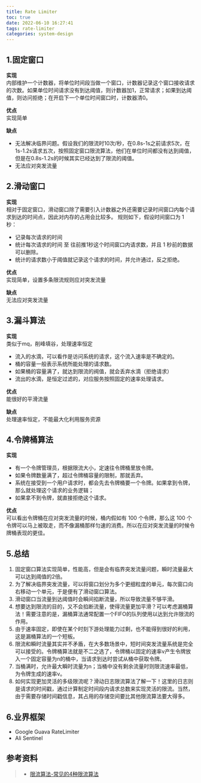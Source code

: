 ```yaml
---
title: Rate Limiter
toc: true
date: 2022-06-10 16:27:41
tags: rate-limiter
categories: system-design
---
```


## 1.固定窗口

**实现**  
内部维护一个计数器，将单位时间段当做一个窗口，计数器记录这个窗口接收请求的次数。如果单位时间请求没有到达阈值，则计数器加1，正常请求；如果到达阈值，则访问拒绝；在开启下一个单位时间窗口时，计数器清0。

**优点**  
实现简单

**缺点**  

- 无法解决临界问题。假设我们的限流时10次/秒，在0.8s-1s之前请求5次，在1s-1.2s请求五次，按照固定窗口限流算法，他们在单位时间都没有达到阈值，但是在0.8s-1.2s的时候其实已经达到了限流的阈值。
- 无法应对突发流量

## 2.滑动窗口

**实现**  
相对于固定窗口，滑动窗口除了需要引入计数器之外还需要记录时间窗口内每个请求到达的时间点，因此对内存的占用会比较多。
规则如下，假设时间窗口为 1 秒：

- 记录每次请求的时间
- 统计每次请求的时间 至 往前推1秒这个时间窗口内请求数，并且 1 秒前的数据可以删除。
- 统计的请求数小于阈值就记录这个请求的时间，并允许通过，反之拒绝。

**优点**  
实现简单，设置多条限流规则应对突发流量

**缺点**  
无法应对突发流量

## 3.漏斗算法

**实现**  
类似于mq，削峰填谷，处理速率恒定

- 流入的水滴，可以看作是访问系统的请求，这个流入速率是不确定的。
- 桶的容量一般表示系统所能处理的请求数。
- 如果桶的容量满了，就达到限流的阀值，就会丢弃水滴（拒绝请求）
- 流出的水滴，是恒定过滤的，对应服务按照固定的速率处理请求。

**优点**  
能很好的平滑流量

**缺点**  
处理速率恒定，不能最大化利用服务资源

## 4.令牌桶算法

**实现**  

- 有一个令牌管理员，根据限流大小，定速往令牌桶里放令牌。
- 如果令牌数量满了，超过令牌桶容量的限制，那就丢弃。
- 系统在接受到一个用户请求时，都会先去令牌桶要一个令牌。如果拿到令牌，那么就处理这个请求的业务逻辑；
- 如果拿不到令牌，就直接拒绝这个请求。

**优点**  
可以看出令牌桶在应对突发流量的时候，桶内假如有 100 个令牌，那么这 100 个令牌可以马上被取走，而不像漏桶那样匀速的消费。所以在应对突发流量的时候令牌桶表现的更佳。

## 5.总结

1. 固定窗口算法实现简单，性能高，但是会有临界突发流量问题，瞬时流量最大可以达到阈值的2倍。
2. 为了解决临界突发流量，可以将窗口划分为多个更细粒度的单元，每次窗口向右移动一个单元，于是便有了滑动窗口算法。
3. 滑动窗口当流量到达阈值时会瞬间掐断流量，所以导致流量不够平滑。
4. 想要达到限流的目的，又不会掐断流量，使得流量更加平滑？可以考虑漏桶算法！需要注意的是，漏桶算法通常配置一个FIFO的队列使用以达到允许限流的作用。
5. 由于速率固定，即使在某个时刻下游处理能力过剩，也不能得到很好的利用，这是漏桶算法的一个短板。
6. 限流和瞬时流量其实并不矛盾，在大多数场景中，短时间突发流量系统是完全可以接受的。令牌桶算法就是不二之选了，令牌桶以固定的速率v产生令牌放入一个固定容量为n的桶中，当请求到达时尝试从桶中获取令牌。
7. 当桶满时，允许最大瞬时流量为n；当桶中没有剩余流量时则限流速率最低，为令牌生成的速率v。
8. 如何实现更加灵活的多级限流呢？滑动日志限流算法了解一下！这里的日志则是请求的时间戳，通过计算制定时间段内请求总数来实现灵活的限流。当然，由于需要存储时间戳信息，其占用的存储空间要比其他限流算法要大得多。

## 6.业界框架

- Google Guava RateLimiter
- Ali Sentinel

## 参考资料

> - [限流算法-常见的4种限流算法](https://blog.csdn.net/billgates_wanbin/article/details/123556273)
